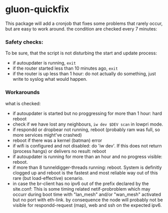 # gluon-quickfix

This package will add a cronjob that fixes some problems that rarely occur, but are easy to work around. 
the condition are checked every 7 minutes:

### Safety checks:

To be sure, that the script is not disturbing the start and update process:
- if autoupdater is running, `exit`
- if the router started less than 10 minutes ago, `exit`
- if the router is up less than 1 hour: do not actually do something, just write to syslog what would happen.

### Workarounds

what is checked:

- if autoupdater is started but no proggressing for more than 1 hour: hard reboot
- check if we have lost any neighbours, `iw dev $DEV scan` in lowpri mode.
- if respondd or dropbear not running, reboot (probably ram was full, so more services might've crashed)
- reboot if there was a kernel (batman) error
- if wifi is configured and not disabled: do 'iw dev'. If this does not return (process hangs) or delivers no result: reboot
- if autoupdater is running for more than an hour and no progress visible: reboot.
- if more than 8 tunneldigger-threads running: reboot. System is definitly clogged up and reboot is the fastest and most reliable way out of this rare (but load-effective) scenario. 
- in case the br-client has no ipv6 out of the prefix declared by the site.conf: This is some timing related netif-probroblem which may occurr during boot time with "lan_mesh" and/or "wan_mesh" activated but no port with eth-link. by consequence the node will probably not be visible for respondd-request (map), web and ssh on the expected ipv6. 

